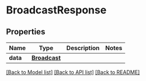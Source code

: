 # BroadcastResponse

## Properties
Name | Type | Description | Notes
------------ | ------------- | ------------- | -------------
**data** | [**Broadcast**](Broadcast.md) |  | 

[[Back to Model list]](../README.md#documentation-for-models) [[Back to API list]](../README.md#documentation-for-api-endpoints) [[Back to README]](../README.md)


